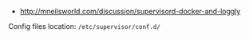 * http://mneilsworld.com/discussion/supervisord-docker-and-loggly

Config files location: `/etc/supervisor/conf.d/`
